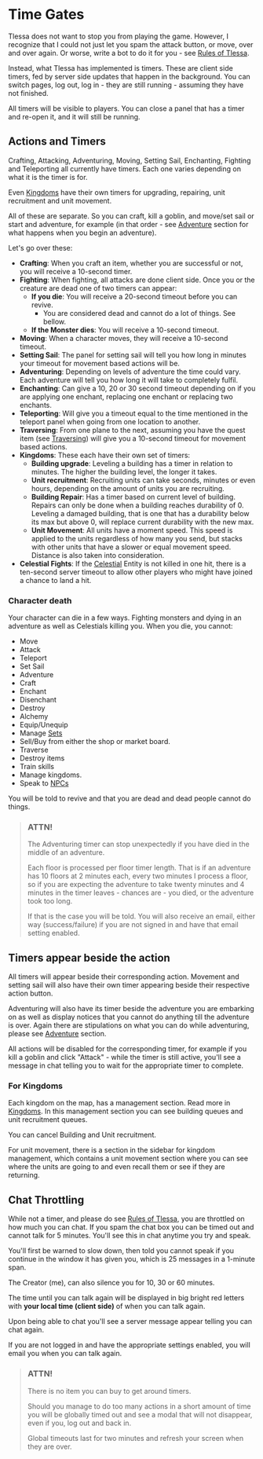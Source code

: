 # Time Gates

Tlessa does not want to stop you from playing the game. However, I recognize that I could not just let you spam the attack button, 
or move, over and over again. Or worse, write a bot to do it for you - see [Rules of Tlessa](/information/rules).

Instead, what Tlessa has implemented is timers. These are client side timers, fed by server side updates that happen in the background. 
You can switch pages, log out, log in - they are still running - assuming they have not finished.

All timers will be visible to players. You can close a panel that has a timer and re-open it, and it will still be running.

## Actions and Timers

Crafting, Attacking, Adventuring, Moving, Setting Sail, Enchanting, Fighting and Teleporting all currently have timers. Each one varies depending on what it is the timer is for. 

Even [Kingdoms](/information/kingdoms) have their own timers for upgrading, repairing, unit recruitment and unit movement.

All of these are separate. So you can craft, kill a goblin, and move/set sail or start and adventure, for example (in that order - see [Adventure](/information/adventure) section for what happens when you begin an adventure).

Let's go over these:

- **Crafting**: When you craft an item, whether you are successful or not, you will receive a 10-second timer.
- **Fighting**: When fighting, all attacks are done client side. Once you or the creature are dead one of two timers can appear:
  - **If you die**: You will receive a 20-second timeout before you can revive.
    - You are considered dead and cannot do a lot of things. See bellow.
  - **If the Monster dies**: You will receive a 10-second timeout.
- **Moving**: When a character moves, they will receive a 10-second timeout.
- **Setting Sail**: The panel for setting sail will tell you how long in minutes your timeout for movement based actions will be.
- **Adventuring**: Depending on levels of adventure the time could vary. Each adventure will tell you how long it will take to completely fulfil.
- **Enchanting**: Can give a 10, 20 or 30 second timeout depending on if you are applying one enchant, replacing one enchant or replacing two enchants.
- **Teleporting**: Will give you a timeout equal to the time mentioned in the teleport panel when going from one location to another.
- **Traversing**: From one plane to the next, assuming you have the quest item (see [Traversing](/information/traversing)) will give you a 10-second timeout for movement based actions.
- **Kingdoms**: These each have their own set of timers:
  - **Building upgrade**: Leveling a building has a timer in relation to minutes. The higher the building level, the longer it takes.
  - **Unit recruitment**: Recruiting units can take seconds, minutes or even hours, depending on the amount of units you are recruiting.
  - **Building Repair**: Has a timer based on current level of building. Repairs can only be done when a building reaches durability of 0. Leveling a damaged building, that is one that has a durability below its max but above 0, will replace current durability with the new max.
  - **Unit Movement**: All units have a moment speed. This speed is applied to the units regardless of how many you send, but stacks with other units that have a slower or equal movement speed. Distance is also taken into consideration.
- **Celestial Fights**: If the [Celestial](/information/celestials) Entity is not killed in one hit, there is a ten-second server timeout to allow other players who might have joined a chance to land a hit.
### Character death

Your character can die in a few ways. Fighting monsters and dying in an adventure as well as Celestials killing you. When you die, you cannot:

- Move
- Attack
- Teleport
- Set Sail
- Adventure
- Craft
- Enchant
- Disenchant
- Destroy
- Alchemy
- Equip/Unequip
- Manage [Sets](/information/equipment-sets)
- Sell/Buy from either the shop or market board.
- Traverse
- Destroy items
- Train skills
- Manage kingdoms.
- Speak to [NPCs](/information/npcs)

You will be told to revive and that you are dead and dead people cannot do things.

> ### ATTN!
>
> The Adventuring timer can stop unexpectedly if you have died in the middle of an adventure. 
> 
> Each floor is processed per floor timer length. That is if an adventure has 10 floors at 2 minutes each, every two minutes I process a floor, 
> so if you are expecting the adventure to take twenty minutes and 4 minutes in the timer leaves - chances are - you died, or the adventure took too long.
>
> If that is the case you will be told. You will also receive an email, either way (success/failure) if you are not signed in and have that email setting enabled.

## Timers appear beside the action

All timers will appear beside their corresponding action. Movement and setting sail will also have their own timer appearing beside their respective action button.

Adventuring will also have its timer beside the adventure you are embarking on as well as display notices that you cannot do anything till the adventure is over. Again there are stipulations on what you can do while adventuring, please see [Adventure](/information/adventure) section.

All actions will be disabled for the corresponding timer, for example if you kill a goblin and click "Attack" - while the timer is still active, you'll see a message in chat telling you to wait for the appropriate timer to complete.

### For Kingdoms

Each kingdom on the map, has a management section. Read more in [Kingdoms](/information/kingdoms). In this management section you can see building queues and unit recruitment queues.

You can cancel Building and Unit recruitment.

For unit movement, there is a section in the sidebar for kingdom management, which contains a unit movement section where you can see where the units are going to and even recall them or see if they are returning.

## Chat Throttling

While not a timer, and please do see [Rules of Tlessa](/information/rules), you are throttled on how much you can chat. If you spam the chat box you can be timed out and cannot talk for 5 minutes. You'll see this in chat anytime you try and speak.

You'll first be warned to slow down, then told you cannot speak if you continue in the window it has given you, which is 25 messages in a 1-minute span.

The Creator (me), can also silence you for 10, 30 or 60 minutes.

The time until you can talk again will be displayed in big bright red letters with **your local time (client side)** of when you can talk again.

Upon being able to chat you'll see a server message appear telling you can chat again.

If you are not logged in and have the appropriate settings enabled, you will email you when you can talk again.

> ### ATTN!
> 
> There is no item you can buy to get around timers.
> 
> Should you manage to do too many actions in a short amount of time you will be globally timed out and see a modal that will not 
> disappear, even if you, log out and back in.
> 
> Global timeouts last for two minutes and refresh your screen when they are over.

